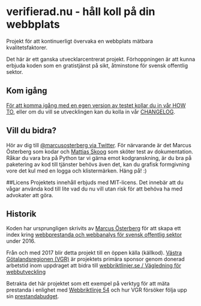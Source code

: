 # verifierad.nu - håll koll på din webbplats
Projekt för att kontinuerligt övervaka en webbplats mätbara kvalitetsfaktorer.

Det här är ett ganska utvecklarcentrerat projekt. Förhoppningen är att kunna erbjuda koden som en gratistjänst på sikt, åtminstone för svensk offentlig sektor.

## Kom igång
[För att komma igång med en egen version av testet kollar du in vår HOW TO](https://github.com/Vastra-Gotalandsregionen/verifierad.nu/wiki/HOW-TO), eller om du vill se utvecklingen kan du kolla in vår [CHANGELOG](https://github.com/Vastra-Gotalandsregionen/verifierad.nu/wiki/Changelog).

## Vill du bidra?
Hör av dig till [@marcusosterberg via Twitter](https://twitter.com/marcusosterberg). För närvarande är det Marcus Österberg som kodar och [Mattias Skoog](https://twitter.com/therealskoog) som sköter test av dokumentation. Råkar du vara bra på Python tar vi gärna emot kodgranskning, är du bra på paketering av kod till tjänster behövs även det, kan du grafisk formgivning vore det kul med en logga och klistermärken. Häng på! :)

##Licens
Projektets innehåll erbjuds med MIT-licens. Det innebär att du vågar använda kod till lite vad du nu vill utan risk för att behöva ha med advokater att göra.

## Historik
Koden har ursprungligen skrivits av [Marcus Österberg](http://webbstrategiforalla.se/kontakt/marcus-osterberg/) för att skapa ett index kring [webbprestanda och webbanalys för svensk offentlig sektor](http://webbstrategiforalla.se/offentlig-sektors-webbprestanda/) under 2016. 

Från och med 2017 blir detta projekt till en öppen källa (källkod). [Västra Götalandsregionen (VGR)](http://www.vgregion.se/) är projektets primära sponsor genom donerad arbetstid inom uppdraget att bidra till [webbriktlinjer.se / Vägledning för webbutveckling](https://webbriktlinjer.se/)

Betrakta det här projektet som ett exempel på verktyg för att mäta prestanda i enlighet med [Webbriktlinje 54](https://webbriktlinjer.se/r/54-optimera-webbplatsen-for-basta-prestanda/) och hur VGR försöker följa upp sin [prestandabudget](https://github.com/Vastra-Gotalandsregionen/Webbanalys/blob/master/prestandabudgetar/www.vgregion.se.md).